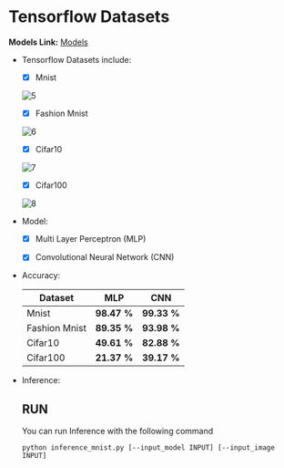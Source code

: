 # Tensorflow Datasets

  
  **Models Link:** [Models](https://drive.google.com/drive/folders/1s8VasWfA8SEFbg3pkogfLN8EBfWVoTb2?usp=sharing)

  - Tensorflow Datasets include:
    
    - [x]  Mnist

      ![5](https://user-images.githubusercontent.com/88143329/156873886-0fbfc159-32be-45f0-8bf5-52d7b0182d90.png)
      
    - [x]  Fashion Mnist

      ![6](https://user-images.githubusercontent.com/88143329/156873909-6dbb1cb4-e13b-4f8e-adaa-3351834fac98.png)

    - [x]  Cifar10

      ![7](https://user-images.githubusercontent.com/88143329/156873923-df6650c3-027c-403b-bd2f-5d972b631fef.png)

 
    - [x]  Cifar100

      ![8](https://user-images.githubusercontent.com/88143329/156873942-8ae86e7f-fd37-4a8e-8b73-a5b08e824194.png)

  - Model:

    - [x]  Multi Layer Perceptron (MLP)
    - [x]  Convolutional Neural Network (CNN)


  - Accuracy:

    Dataset | MLP | CNN |
    ------------- | ------------- | ------------- |
    Mnist | **98.47 %** | **99.33 %** |
    Fashion Mnist | **89.35 %** | **93.98 %** |
    Cifar10 | **49.61 %** | **82.88 %** |
    Cifar100 | **21.37 %** | **39.17 %** |
    

  - Inference:

      ## RUN
      You can run  Inference with the following command

      ``
      python inference_mnist.py [--input_model INPUT] [--input_image INPUT]
      ``                              
